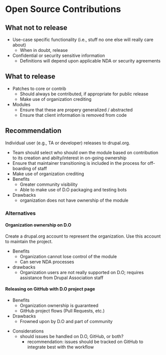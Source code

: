 # Open Source Contributions

##  What not to release
* Use-case specific functionality (i.e., stuff no one else will really care about)
    * When in doubt, release
* Confidential or security sensitive information
    * Definitions will depend upon applicable NDA or security agreements

## What to release

* Patches to core or contrib
    * Should always be contributed, if appropriate for public release
    * Make use of organization crediting
* Modules
    * Ensure that these are propery generalized / abstracted
    * Ensure that client information is removed from code

## Recommendation

Individual user (e.g., TA or developer) releases to drupal.org.

* Team should select who should own the module based on contribution to its 
  creation and abilty/interest in on-going ownership
* Ensure that maintainer transitioning is included in the process for 
      off-boarding of staff
* Make use of organization crediting
* Benefits
    * Greater community visibility 
    * Able to make use of D.O packaging and testing bots
* Drawbacks
    * organization does not have ownership of the module

### Alternatives

#### Organization ownership on D.O

Create a drupal.org account to represent the organization. Use this account to
maintain the project.

* Benefits
    * Organization cannot lose control of the module
    * Can serve NDA processes
* drawbacks
    * Organization users are not really supported on D.O; requires assistance from Drupal Association staff

#### Releasing on GitHub with D.O project page

* Benefits
    * Organization ownership is guaranteed
    * GitHub project flows (Pull Requests, etc.)
* Drawbacks
    * Frowned upon by D.O and part of community
- Considerations
    * should issues be handled on D.O, GitHub, or both?
        * recommendation: issues should be tracked on GitHub to integrate best with the workflow

